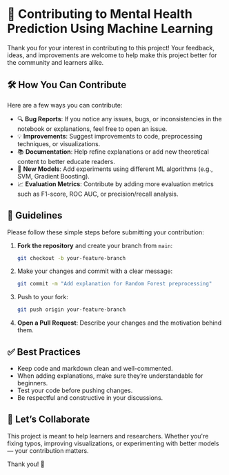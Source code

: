 # 🤝 Contributing to Mental Health Prediction Using Machine Learning

Thank you for your interest in contributing to this project! Your feedback, ideas, and improvements are welcome to help make this project better for the community and learners alike.

## 🛠 How You Can Contribute

Here are a few ways you can contribute:

* 🔍 **Bug Reports**: If you notice any issues, bugs, or inconsistencies in the notebook or explanations, feel free to open an issue.
* 💡 **Improvements**: Suggest improvements to code, preprocessing techniques, or visualizations.
* 📚 **Documentation**: Help refine explanations or add new theoretical content to better educate readers.
* 🧪 **New Models**: Add experiments using different ML algorithms (e.g., SVM, Gradient Boosting).
* 📈 **Evaluation Metrics**: Contribute by adding more evaluation metrics such as F1-score, ROC AUC, or precision/recall analysis.

## 📝 Guidelines

Please follow these simple steps before submitting your contribution:

1. **Fork the repository** and create your branch from `main`:

   ```bash
   git checkout -b your-feature-branch
   ```

2. Make your changes and commit with a clear message:

   ```bash
   git commit -m "Add explanation for Random Forest preprocessing"
   ```

3. Push to your fork:

   ```bash
   git push origin your-feature-branch
   ```

4. **Open a Pull Request**: Describe your changes and the motivation behind them.

## ✅ Best Practices

* Keep code and markdown clean and well-commented.
* When adding explanations, make sure they’re understandable for beginners.
* Test your code before pushing changes.
* Be respectful and constructive in your discussions.

## 🙌 Let’s Collaborate

This project is meant to help learners and researchers. Whether you're fixing typos, improving visualizations, or experimenting with better models — your contribution matters.

Thank you! 💙
